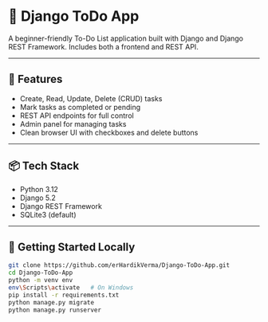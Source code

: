 # 📝 Django ToDo App

A beginner-friendly To-Do List application built with Django and Django REST Framework. Includes both a frontend and REST API.

---

## 🔧 Features

- Create, Read, Update, Delete (CRUD) tasks
- Mark tasks as completed or pending
- REST API endpoints for full control
- Admin panel for managing tasks
- Clean browser UI with checkboxes and delete buttons

---

## 📦 Tech Stack

- Python 3.12
- Django 5.2
- Django REST Framework
- SQLite3 (default)

---

## 🚀 Getting Started Locally

```bash
git clone https://github.com/erHardikVerma/Django-ToDo-App.git
cd Django-ToDo-App
python -m venv env
env\Scripts\activate   # On Windows
pip install -r requirements.txt
python manage.py migrate
python manage.py runserver
